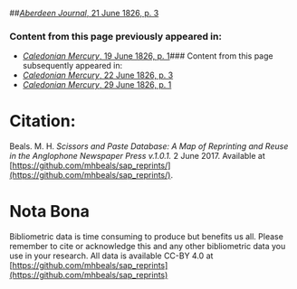##[*Aberdeen Journal*, 21 June 1826, p. 3](https://mhbeals.github.io/sap_html/Aberdeen-Journal/Aberdeen-Journal-21-June-1826-p-3)

### Content from this page previously appeared in:
+ [*Caledonian Mercury*, 19 June 1826, p. 1](https://mhbeals.github.io/sap_html/Caledonian-Mercury/Caledonian-Mercury-19-June-1826-p-1)### Content from this page subsequently appeared in:
+ [*Caledonian Mercury*, 22 June 1826, p. 3](https://mhbeals.github.io/sap_html/Caledonian-Mercury/Caledonian-Mercury-22-June-1826-p-3)
+ [*Caledonian Mercury*, 29 June 1826, p. 1](https://mhbeals.github.io/sap_html/Caledonian-Mercury/Caledonian-Mercury-29-June-1826-p-1)
                    
# Citation: 

Beals. M. H. *Scissors and Paste Database: A Map of Reprinting and Reuse in the Anglophone Newspaper Press v.1.0.1.* 2 June 2017. Available at [https://github.com/mhbeals/sap_reprints/](https://github.com/mhbeals/sap_reprints/). 
                    
# Nota Bona

Bibliometric data is time consuming to produce but benefits us all. Please remember to cite or acknowledge this and any other bibliometric data you use in your research. All data is available CC-BY 4.0 at [https://github.com/mhbeals/sap_reprints](https://github.com/mhbeals/sap_reprints)